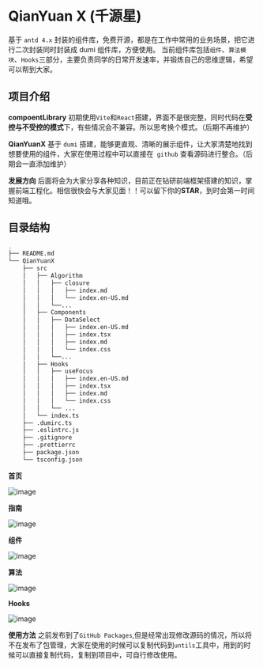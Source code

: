 # QianYuan X (千源星)

基于 `antd 4.x` 封装的组件库，免费开源，都是在工作中常用的业务场景，把它进行二次封装同时封装成 dumi 组件库，方便使用。
当前组件库包括`组件`、`算法模块`、`Hooks`三部分，主要负责同学的日常开发速率，并锻炼自己的思维逻辑，希望可以帮到大家。

## 项目介绍

**compoentLibrary** 初期使用`Vite`和`React`搭建，界面不是很完整，同时代码在**受控与不受控的模式**下，有些情况会不兼容。所以思考换个模式。（后期不再维护）

**QianYuanX** 基于 `dumi` 搭建，能够更直观、清晰的展示组件，让大家清楚地找到想要使用的组件，大家在使用过程中可以直接在` github` 查看源码进行整合。（后期会一直添加维护）

**发展方向**
后面将会为大家分享各种知识，目前正在钻研前端框架搭建的知识，掌握前端工程化。相信很快会与大家见面！！可以留下你的**STAR**，到时会第一时间知道哦。

## 目录结构

```bash
.
├── README.md
└── QianYuanX
    ├── src
    │   ├── Algorithm
    │   │   ├── closure
    │   │   │   ├── index.md
    │   │   │   └── index.en-US.md
    │   │   └──...
    │   ├── Components
    │   │   ├── DataSelect
    │   │   │   ├── index.en-US.md
    │   │   │   ├── index.tsx
    │   │   │   ├── index.md
    │   │   │   └── index.css
    │   │   └──...
    │   ├── Hooks
    │   │   ├── useFocus
    │   │   │   ├── index.en-US.md
    │   │   │   ├── index.tsx
    │   │   │   ├── index.md
    │   │   │   └── index.css
    │   │   └── ...
    │   └── index.ts
    ├── .dumirc.ts
    ├── .eslintrc.js
    ├── .gitignore
    ├── .prettierrc
    ├── package.json
    └── tsconfig.json

```

**首页**  

![image](https://github.com/QianYuana/YuanComponent/assets/102220953/63c0bf0e-3931-440b-997c-f8376a088498)


**指南**  

![image](https://github.com/QianYuana/YuanComponent/assets/102220953/bb4a2a77-7272-4be2-bce6-45bfef7b3cdd)


**组件**  

![image](https://github.com/QianYuana/YuanComponent/assets/102220953/2a60a216-19ba-4d4c-af55-5d1a8afcc287)

**算法**  

![image](https://github.com/QianYuana/YuanComponent/assets/102220953/d97f5e06-e353-4b45-9dfc-668310176190)

**Hooks**  

![image](https://github.com/QianYuana/YuanComponent/assets/102220953/886fbe83-277d-4913-b763-132dcf88a637)


**使用方法**
之前发布到了`GitHub Packages`,但是经常出现修改源码的情况，所以将不在发布了包管理，大家在使用的时候可以复制代码到`untils`工具中，用到的时候可以直接复制代码，复制到项目中，可自行修改使用。
